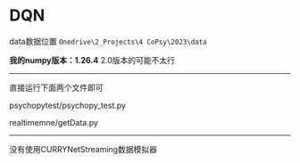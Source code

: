 # DQN

data数据位置  `Onedrive\2_Projects\4 CoPsy\2023\data`

**我的numpy版本：1.26.4**
2.0版本的可能不太行

---

直接运行下面两个文件即可

psychopytest/psychopy_test.py

realtimemne/getData.py



---
没有使用CURRYNetStreaming数据模拟器
